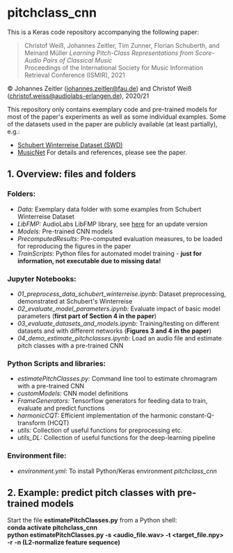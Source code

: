 # pitchclass_cnn

This is a Keras code repository accompanying the following paper:  

> Christof Weiß, Johannes Zeitler, Tim Zunner, Florian Schuberth, and Meinard Müller
> _Learning Pitch-Class Representations from Score-Audio Pairs of Classical Music_  
>  Proceedings of the International Society for Music Information Retrieval Conference (ISMIR), 2021  

&copy; Johannes Zeitler (johannes.zeitler@fau.de) and Christof Weiß (christof.weiss@audiolabs-erlangen.de), 2020/21

This repository only contains exemplary code and pre-trained models for most of the paper's experiments as well as some individual examples. Some of the datasets used in the paper are publicly available (at least partially), e.g.:
* [Schubert Winterreise Dataset (SWD)](https://zenodo.org/record/5139893#.YWRcktpBxaQ)
* [MusicNet](https://homes.cs.washington.edu/~thickstn/musicnet.html)
For details and references, please see the paper.


## 1. Overview: files and folders

### Folders:
* _Data:_    Exemplary data folder with some examples from Schubert Winterreise Dataset
* _LibFMP:_  AudioLabs LibFMP library, see [here](https://pypi.org/project/libfmp/) for an update version
* _Models:_  Pre-trained CNN models
* _PrecomputedResults_: Pre-computed evaluation measures, to be loaded for reproducing the figures in the paper
* _TrainScripts_:       Python files for automated model training - __just for information, not executable due to missing data!__


### Jupyter Notebooks:
* _01_preprocess_data_schubert_winterreise.ipynb:_ Dataset preprocessing, demonstrated at Schubert's Winterreise
* _02_evaluate_model_parameters.ipynb:_    Evaluate impact of basic model parameters (__first part of Section 4 in the paper__)
* _03_evaluate_datasets_and_models.ipynb:_ Training/testing on different datasets and with different networks (__Figures 3 and 4 in the paper__)
* _04_demo_estimate_pitchclasses.ipynb:_   Load an audio file and estimate pitch classes with a pre-trained CNN


### Python Scripts and libraries:
* _estimatePitchClasses.py:_ Command line tool to estimate chromagram with a pre-trained CNN
* _customModels:_    CNN model definitions
* _FrameGenerators:_ Tensorflow generators for feeding data to train, evaluate and predict functions
* _harmonicCQT:_     Efficient implementation of the harmonic constant-Q-transform (HCQT)
* _utils:_           Collection of useful functions for preprocessing etc.
* _utils_DL:_        Collection of useful functions for the deep-learning pipeline
 
### Environment file:
* _environment.yml_: To install Python/Keras environment _pitchclass_cnn_
 

## 2. Example: predict pitch classes with pre-trained models
Start the file __estimatePitchClasses.py__ from a Python shell:  
__conda activate pitchclass_cnn__  
__python estimatePitchClasses.py -s <audio_file.wav> -t <target_file.npy> -r__
__<sample rate of output features> -n (L2-normalize feature sequence)__
